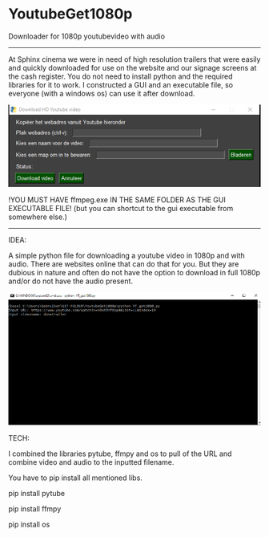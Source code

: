 # YoutubeGet1080p
Downloader for 1080p youtubevideo with audio

-------------


At Sphinx cinema we were in need of high resolution trailers that were easily and quickly downloaded for use on the website and our signage screens at the cash register. You do not need to install python and the required libraries for it to work. I constructed a GUI and an executable file, so everyone (with a windows os) can use it after download. 

![](./assets/Youtube_Gui.PNG)

!YOU MUST HAVE ffmpeg.exe IN THE SAME FOLDER AS THE GUI EXECUTABLE FILE!
(but you can shortcut to the gui executable from somewhere else.)

-------------

IDEA:

A simple python file for downloading a youtube video in 1080p and with audio. There are websites online that can do that for you. But they are dubious in nature and often do not have the option to download in full 1080p and/or do not have the audio present.

![](./assets/Screen_YT_get1080.PNG)


TECH:

I combined the libraries pytube, ffmpy and os to pull of the URL and combine video and audio to the inputted filename.

You have to pip install all mentioned libs.

pip install pytube

pip install ffmpy

pip install os
